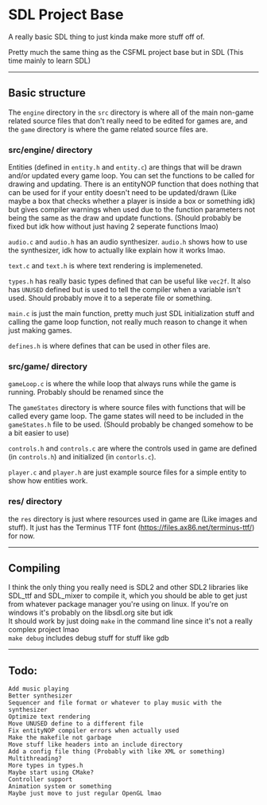 # SDL Project Base
A really basic SDL thing to just kinda make more stuff off of.

Pretty much the same thing as the CSFML project base but in SDL (This time mainly to learn SDL)<br>

---

## Basic structure
The `engine` directory in the `src` directory is where all of the main non-game related source files that don't really need to be edited for games are, and the `game` directory is where the game related source files are.<br>

### src/engine/ directory
Entities (defined in `entity.h` and `entity.c`) are things that will be drawn and/or updated every game loop. You can set the functions to be called for drawing and updating. There is an entityNOP function that does nothing that can be used for if your entity doesn't need to be updated/drawn (Like maybe a box that checks whether a player is inside a box or something idk) but gives compiler warnings when used due to the function parameters not being the same as the draw and update functions. (Should probably be fixed but idk how without just having 2 seperate functions lmao)<br>

`audio.c` and `audio.h` has an audio synthesizer. `audio.h` shows how to use the synthesizer, idk how to actually like explain how it works lmao.<br>

`text.c` and `text.h` is where text rendering is implemeneted.<br>

`types.h` has really basic types defined that can be useful like `vec2f`. It also has `UNUSED` defined but is used to tell the compiler when a variable isn't used. Should probably move it to a seperate file or something.<br>

`main.c` is just the main function, pretty much just SDL initialization stuff and calling the game loop function, not really much reason to change it when just making games.<br>

`defines.h` is where defines that can be used in other files are.<br>

### src/game/ directory
`gameLoop.c` is where the while loop that always runs while the game is running. Probably should be renamed since the <br>

The `gameStates` directory is where source files with functions that will be called every game loop. The game states will need to be included in the `gameStates.h` file to be used. (Should probably be changed somehow to be a bit easier to use)<br>

`controls.h` and `controls.c` are where the controls used in game are defined (in `controls.h`) and initialized (in `contorls.c`).

`player.c` and `player.h` are just example source files for a simple entity to show how entities work.

### res/ directory
the `res` directory is just where resources used in game are (Like images and stuff). It just has the Terminus TTF font (https://files.ax86.net/terminus-ttf/) for now.

---

## Compiling
I think the only thing you really need is SDL2 and other SDL2 libraries like SDL_ttf and SDL_mixer to compile it, which you should be able to get just from whatever package manager you're using on linux. If you're on windows it's probably on the libsdl.org site but idk<br>
It should work by just doing `make` in the command line since it's not a really complex project lmao<br>
`make debug` includes debug stuff for stuff like gdb<br>

---

## Todo:

`Add music playing`<br>
`Better synthesizer`<br>
`Sequencer and file format or whatever to play music with the synthesizer`<br>
`Optimize text rendering`<br>
`Move UNUSED define to a different file`<br>
`Fix entityNOP compiler errors when actually used`<br>
`Make the makefile not garbage`<br>
`Move stuff like headers into an include directory`<br>
`Add a config file thing (Probably with like XML or something)`<br>
`Multithreading?`<br>
`More types in types.h`<br>
`Maybe start using CMake?`<br>
`Controller support`<br>
`Animation system or something`<br>
`Maybe just move to just regular OpenGL lmao`<br>
